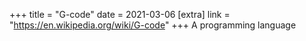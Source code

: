 +++
title = "G-code"
date = 2021-03-06
[extra]
link = "https://en.wikipedia.org/wiki/G-code"
+++
A programming language

